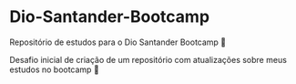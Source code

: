 # Dio-Santander-Bootcamp

Repositório de estudos para o Dio Santander Bootcamp :book:

Desafio inicial de criação de um repositório com atualizações sobre meus estudos no bootcamp :open_file_folder:


